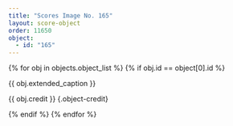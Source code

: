 ```yaml
---
title: "Scores Image No. 165"
layout: score-object
order: 11650
object:
  - id: "165"
---
```


{% for obj in objects.object_list %}
{% if obj.id == object[0].id %}

{{ obj.extended_caption }}

{{ obj.credit }} {.object-credit}

{% endif %}
{% endfor %}
